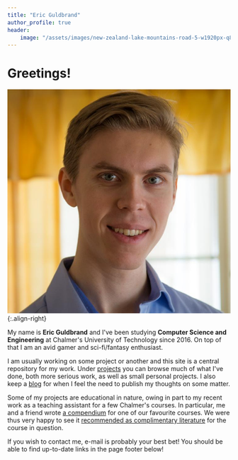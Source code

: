 ```yaml
---
title: "Eric Guldbrand"
author_profile: true
header:
    image: "/assets/images/new-zealand-lake-mountains-road-5-w1920px-q80.jpg"
---
```


# Greetings!
![](/assets/images/20180331_eric_github-small.jpg){:.align-right}

My name is __Eric Guldbrand__ and I've been studying **Computer Science and Engineering** at Chalmer's University of Technology since 2016. On top of that I am an avid gamer and sci-fi/fantasy enthusiast.

I am usually working on some project or another and this site is a central repository for my work. Under [projects](/projects/) you can browse much of what I've done, both more serious work, as well as small personal projects. I also keep a  [blog](/blog/) for when I feel the need to publish my thoughts on some matter.

Some of my projects are educational in nature, owing in part to my recent work as a teaching assistant for a few Chalmer's courses. In particular, me and a friend wrote [a compendium](/portfolio/data-structures/) for one of our favourite courses. We were thus very happy to see it [recommended as complimentary literature](http://www.cse.chalmers.se/edu/year/2018/course/DAT037_Datastrukturer/resources.html) for the course in question.

If you wish to contact me, e-mail is probably your best bet! You should be able to find up-to-date links in the page footer below!
